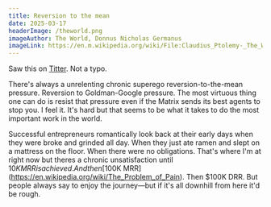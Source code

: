 ```yaml
---
title: Reversion to the mean
date: 2025-03-17
headerImage: /theworld.png
imageAuthor: The World, Donnus Nicholas Germanus
imageLink: https://en.m.wikipedia.org/wiki/File:Claudius_Ptolemy-_The_World.jpg
---
```

Saw this on [Titter](https://x.com/foundertribune/status/1901285950015066237). Not a typo.

There's always a unrelenting chronic superego reversion-to-the-mean pressure. Reversion to Goldman-Google pressure. The most virtuous thing one can do is resist that pressure even if the Matrix sends its best agents to stop you. I feel it. It's hard but that seems to be what it takes to do the most important work in the world. 

Successful entrepreneurs romantically look back at their early days when they were broke and grinded all day. When they just ate ramen and slept on a mattress on the floor. When there were no obligations. That's where I'm at right now but theres a chronic unsatisfaction until $10K MRR is achieved. And then [$100K MRR](https://en.wikipedia.org/wiki/The_Problem_of_Pain). Then $100K DRR. But people always say to enjoy the journey—but if it's all downhill from here it'd be rough.